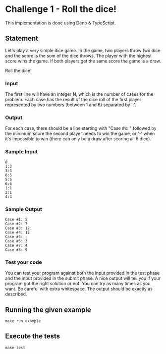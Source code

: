 # Challenge 1 - Roll the dice!

This implementation is done using Deno & TypeScript.

## Statement

Let's play a very simple dice game. In the game, two players throw two dice and
the score is the sum of the dice throws. The player with the highest score wins
the game. If both players get the same score the game is a draw.

Roll the dice!

### Input

The first line will have an integer **N**, which is the number of cases for the
problem. Each case has the result of the dice roll of the first player
represented by two numbers (between 1 and 6) separated by ':'.

### Output

For each case, there should be a line starting with "Case #x: " followed by the
minimum score the second player needs to win the game, or '-' when it's
impossible to win (there can only be a draw after scoring all 6 dice).

### Sample Input

```
8
1:3
3:3
6:5
5:6
6:6
1:1
2:1
4:4
```

### Sample Output

```
Case #1: 5
Case #2: 7
Case #3: 12
Case #4: 12
Case #5: -
Case #6: 3
Case #7: 4
Case #8: 9
```

### Test your code

You can test your program against both the input provided in the test phase and
the input provided in the submit phase. A nice output will tell you if your
program got the right solution or not. You can try as many times as you want. Be
careful with extra whitespace. The output should be exactly as described.

## Running the given example

```
make run_example
```

## Execute the tests

```
make test
```
